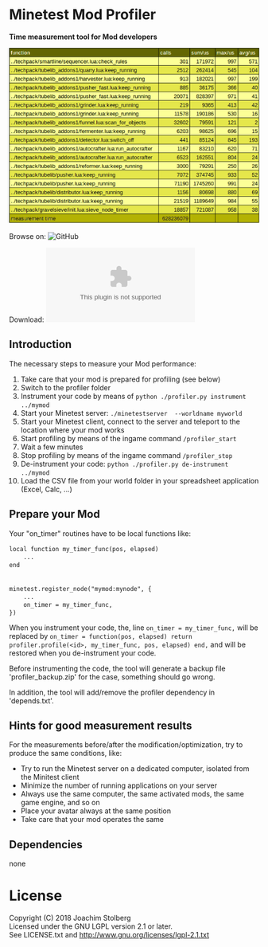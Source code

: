 # Minetest Mod Profiler

**Time measurement tool for Mod developers**

![profiler](https://github.com/joe7575/profiler/blob/master/screenshot.png)


Browse on: ![GitHub](https://github.com/joe7575/profiler)

Download: ![GitHub](https://github.com/joe7575/profiler/archive/master.zip)


## Introduction
The necessary steps to measure your Mod performance:
1. Take care that your mod is prepared for profiling (see below)
2. Switch to the profiler folder
3. Instrument your code by means of ``python ./profiler.py instrument ../mymod``
4. Start your Minetest server: ``./minetestserver  --worldname myworld``
5. Start your Minetest client, connect to the server and teleport to the location where your mod works
6. Start profiling by means of the ingame command ``/profiler_start``
7. Wait a few minutes
8. Stop profiling by means of the ingame command ``/profiler_stop``
9. De-instrument your code: ``python ./profiler.py de-instrument ../mymod``
10. Load the CSV file from your world folder in your spreadsheet application (Excel, Calc, ...)


## Prepare your Mod
Your "on_timer" routines have to be local functions like:

	local function my_timer_func(pos, elapsed)
		...
	end


	minetest.register_node("mymod:mynode", {
		...
		on_timer = my_timer_func,
	})

When you instrument your code, the, line ``on_timer = my_timer_func,`` will be replaced by
``on_timer = function(pos, elapsed) return profiler.profile(<id>, my_timer_func, pos, elapsed) end,``
and will be restored when you de-instrument your code.

Before instrumenting the code, the tool will generate a backup file 'profiler_backup.zip' for the case, something should go wrong.

In addition, the tool will add/remove the profiler dependency in 'depends.txt'.


## Hints for good measurement results
For the measurements before/after the modification/optimization, try to produce the same conditions, like:
* Try to run the Minetest server on a dedicated computer, isolated from the Minitest client
* Minimize the number of running applications on your server
* Always use the same computer, the same activated mods, the same game engine, and so on
* Place your avatar always at the same position
* Take care that your mod operates the same


## Dependencies
none  


# License
Copyright (C) 2018 Joachim Stolberg  
Licensed under the GNU LGPL version 2.1 or later.  
See LICENSE.txt and http://www.gnu.org/licenses/lgpl-2.1.txt  

